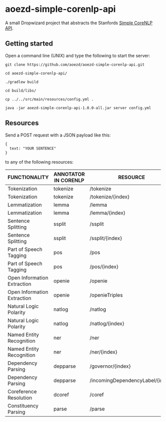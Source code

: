 # aoezd-simple-corenlp-api

A small Dropwizard project that abstracts the Stanfords [Simple CoreNLP API](https://stanfordnlp.github.io/CoreNLP/simple.html).

## Getting started

Open a command line (UNIX) and type the following to start the server:

```
git clone https://github.com/aoezd/aoezd-simple-corenlp-api.git

cd aoezd-simple-corenlp-api/

./gradlew build

cd build/libs/

cp ../../src/main/resources/config.yml .

java -jar aoezd-simple-corenlp-api-1.0.0-all.jar server config.yml
```

## Resources
Send a POST request with a JSON payload like this:
```
{
  text: "YOUR SENTENCE"
}
```
to any of the following resources:

FUNCTIONALITY | ANNOTATOR IN CORENLP | RESOURCE
------------ | ------------- | -------------
Tokenization | tokenize | /tokenize
Tokenization | tokenize | /tokenize/{index}
Lemmatization | lemma | /lemma
Lemmatization | lemma | /lemma/{index}
Sentence Splitting | ssplit | /ssplit
Sentence Splitting | ssplit | /ssplit/{index}
Part of Speech Tagging | pos | /pos
Part of Speech Tagging | pos | /pos/{index}
Open Information Extraction | openie | /openie
Open Information Extraction | openie | /openieTriples
Natural Logic Polarity | natlog | /natlog
Natural Logic Polarity | natlog | /natlog/{index}
Named Entity Recognition | ner | /ner
Named Entity Recognition | ner | /ner/{index}
Dependency Parsing | depparse | /governor/{index}
Dependency Parsing | depparse | /incomingDependencyLabel/{index}
Coreference Resolution | dcoref | /coref
Constituency Parsing | parse | /parse

